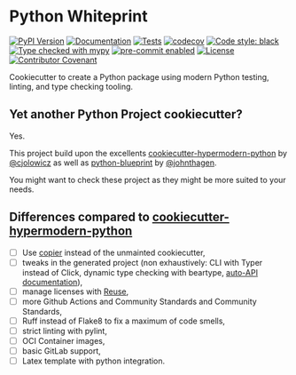 <!--
SPDX-FileCopyrightText: © 2023 Romain Brault <mail@romainbrault.com>

SPDX-License-Identifier: MIT
-->

# Python Whiteprint

[![PyPI Version](https://img.shields.io/pypi/v/python-whiteprint.svg)](https://pypi.python.org/pypi/python-whiteprint)
[![Documentation](https://readthedocs.org/projects/python-whiteprint/badge/?version=latest)](https://python-whiteprint.readthedocs.io/en/latest/?badge=latest)
[![Tests](https://github.com/RomainBrault/python-whiteprint/actions/workflows/tests.yml/badge.svg?branch=main)](https://github.com/RomainBrault/python-whiteprint/actions/workflows/tests.yml)
[![codecov](https://codecov.io/gh/RomainBrault/python-whiteprint/branch/main/graph/badge.svg?token=GSYS7VUB5R)](https://codecov.io/gh/RomainBrault/python-whiteprint)
[![Code style: black][black-badge]](https://github.com/psf/black)
[![Type checked with mypy][mypy-badge]](https://mypy-lang.org/)
[![pre-commit enabled][pre-commit badge]](https://pre-commit.com/)
[![License][license badge]](https://opensource.org/licenses/MIT)
[![Contributor Covenant][contributor covenant badge]](https://www.contributor-covenant.org/version/2/1/code_of_conduct/)

[black-badge]: https://img.shields.io/badge/code%20style-black-000000.svg
[mypy-badge]: https://www.mypy-lang.org/static/mypy_badge.svg
[pre-commit badge]: https://img.shields.io/badge/pre--commit-enabled-brightgreen?logo=pre-commit&logoColor=white
[license badge]: https://img.shields.io/github/license/RomainBrault/python-whiteprint
[contributor covenant badge]: https://img.shields.io/badge/Contributor%20Covenant-2.1-4baaaa.svg

Cookiecutter to create a Python package using modern Python testing,
linting, and type checking tooling.

## Yet another Python Project cookiecutter?

Yes.

This project build upon the excellents [cookiecutter-hypermodern-python] by
[@cjolowicz](https://github.com/cjolowicz) as well as [python-blueprint] by
[@johnthagen](https://github.com/johnthagen).

You might want to check these project as they might be more suited to your
needs.

## Differences compared to [cookiecutter-hypermodern-python]

- [ ] Use [copier](https://copier.readthedocs.io/en/latest/) instead of the
      unmainted cookiecutter,
- [ ] tweaks in the generated project (non exhaustively: CLI with Typer
      instead of Click, dynamic type checking with beartype, [auto-API
      documentation](https://sphinx-autoapi.readthedocs.io/en/latest/)),
- [ ] manage licenses with [Reuse](https://reuse.software/),
- [ ] more Github Actions and Community Standards and Community Standards,
- [ ] Ruff instead of Flake8 to fix a maximum of code smells,
- [ ] strict linting with pylint,
- [ ] OCI Container images,
- [ ] basic GitLab support,
- [ ] Latex template with python integration.

[cookiecutter-hypermodern-python]: https://cookiecutter-hypermodern-python.readthedocs.io/en/2022.6.3.post1/
[python-blueprint]: https://github.com/johnthagen/python-blueprint
